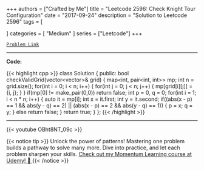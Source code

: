 
+++
authors = ["Crafted by Me"]
title = "Leetcode 2596: Check Knight Tour Configuration"
date = "2017-09-24"
description = "Solution to Leetcode 2596"
tags = [
    
]
categories = [
    "Medium"
]
series = ["Leetcode"]
+++



[`Problem Link`](https://leetcode.com/problems/check-knight-tour-configuration/description/)

---

**Code:**

{{< highlight cpp >}}
class Solution {
public:
    bool checkValidGrid(vector<vector<int>>& grid) {
        map<int, pair<int, int>> mp;
        int n = grid.size();
        for(int i = 0; i < n; i++) {
            for(int j = 0; j < n; j++) {
                mp[grid[i][j]] = {i, j};
            }
        }
        if(mp[0] != make_pair(0,0)) return false;
        int p = 0, q = 0;
        for(int i = 1; i < n * n; i++) {
            auto it = mp[i];
            int x = it.first;
            int y = it.second;
            if((abs(x - p) == 1 && abs(y - q) == 2) ||
               (abs(x - p) == 2 && abs(y - q) == 1)) {
                p = x;
                q = y;
            } else return false;
        }
        return true;
    }
};
{{< /highlight >}}


---
{{< youtube OBht8NT_09c >}}

{{< notice tip >}}
Unlock the power of patterns! Mastering one problem builds a pathway to solve many more. Dive into practice, and let each problem sharpen your skills. [Check out my Momentum Learning course at Udemy! 🚀 ](https://www.udemy.com/course/algorithms-and-data-structures-in-cpp/)
{{< /notice >}}


